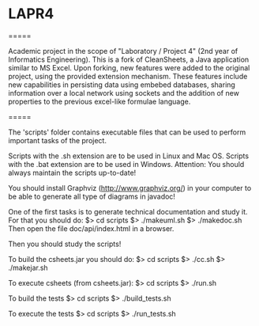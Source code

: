 # LAPR4
=====

Academic project in the scope of "Laboratory / Project 4" (2nd year of Informatics Engineering). 
This is a fork of CleanSheets, a Java application similar to MS Excel. Upon forking, new features were added 
to the original project, using the provided extension mechanism. These features include new capabilities in 
persisting data using embebed databases, sharing information over a local network using sockets and 
the addition of new properties to the previous excel-like formulae language.

=====

The 'scripts' folder contains executable files that can be used 
to perform important tasks of the project.

Scripts with the .sh extension are to be used in Linux and Mac OS. 
Scripts with the .bat extension are to be used in Windows.
Attention: You should always maintain the scripts up-to-date!

You should install Graphviz (http://www.graphviz.org/) in your computer 
to be able to generate all type of diagrams in javadoc!

One of the first tasks is to generate technical documentation and study it.
For that you should do:
$> cd scripts
$> ./makeuml.sh
$> ./makedoc.sh
Then open the file doc/api/index.html in a browser.

Then you should study the scripts!

To build the csheets.jar you should do:
$> cd scripts
$> ./cc.sh
$> ./makejar.sh

To execute csheets (from csheets.jar):
$> cd scripts
$> ./run.sh

To build the tests
$> cd scripts
$> ./build_tests.sh

To execute the tests
$> cd scripts
$> ./run_tests.sh
